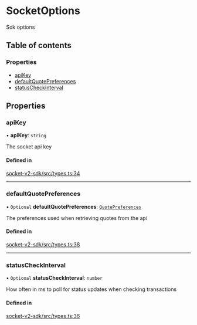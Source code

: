 # SocketOptions

Sdk options

## Table of contents

### Properties

- [apiKey](SocketOptions.md#apikey)
- [defaultQuotePreferences](SocketOptions.md#defaultquotepreferences)
- [statusCheckInterval](SocketOptions.md#statuscheckinterval)

## Properties

### apiKey

• **apiKey**: `string`

The socket api key

#### Defined in

[socket-v2-sdk/src/types.ts:34](https://github.com/rugamoto/socket-v2-sdk/blob/91d9fe3/src/types.ts#L34)

---

### defaultQuotePreferences

• `Optional` **defaultQuotePreferences**: [`QuotePreferences`](QuotePreferences.md)

The preferences used when retrieving quotes from the api

#### Defined in

[socket-v2-sdk/src/types.ts:38](https://github.com/rugamoto/socket-v2-sdk/blob/91d9fe3/src/types.ts#L38)

---

### statusCheckInterval

• `Optional` **statusCheckInterval**: `number`

How often in ms to poll for status updates when checking transactions

#### Defined in

[socket-v2-sdk/src/types.ts:36](https://github.com/rugamoto/socket-v2-sdk/blob/91d9fe3/src/types.ts#L36)
